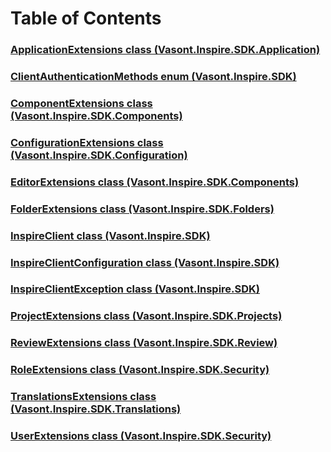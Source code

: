 # Table of Contents

### [ApplicationExtensions class (Vasont.Inspire.SDK.Application)](/Vasont/Inspire/SDK/Application/ApplicationExtensions.md)

### [ClientAuthenticationMethods enum (Vasont.Inspire.SDK)](/Vasont/Inspire/SDK/ClientAuthenticationMethods.md)

### [ComponentExtensions class (Vasont.Inspire.SDK.Components)](/Vasont/Inspire/SDK/Components/ComponentExtensions.md)
 
### [ConfigurationExtensions class (Vasont.Inspire.SDK.Configuration)](/Vasont/Inspire/SDK/Configuration/ConfigurationExtensions.md)

### [EditorExtensions class (Vasont.Inspire.SDK.Components)](/Vasont/Inspire/SDK/Components/EditorExtensions.md)

### [FolderExtensions class (Vasont.Inspire.SDK.Folders)](/Vasont/Inspire/SDK/Folders/FolderExtensions.md)

### [InspireClient class (Vasont.Inspire.SDK)](/Vasont/Inspire/SDK/InspireClient.md)

### [InspireClientConfiguration class (Vasont.Inspire.SDK)](/Vasont/Inspire/SDK/InspireClientConfiguration.md)

### [InspireClientException class (Vasont.Inspire.SDK)](/Vasont/Inspire/SDK/InspireClientException.md)

### [ProjectExtensions class (Vasont.Inspire.SDK.Projects)](/Vasont/Inspire/SDK/Projects/ProjectExtensions.md)

### [ReviewExtensions class (Vasont.Inspire.SDK.Review)](/Vasont/Inspire/SDK/Review/ReviewExtensions.md)

### [RoleExtensions class (Vasont.Inspire.SDK.Security)](/Vasont/Inspire/SDK/Security/RoleExtensions.md)

### [TranslationsExtensions class (Vasont.Inspire.SDK.Translations)](/Vasont/Inspire/SDK/Translations/TranslationsExtensions.md)

### [UserExtensions class (Vasont.Inspire.SDK.Security)](/Vasont/Inspire/SDK/Security/UserExtensions.md)

